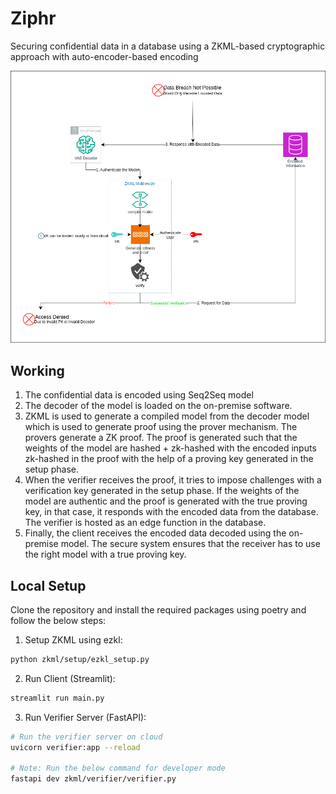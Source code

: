 # Ziphr
Securing confidential data in a database using a ZKML-based cryptographic approach with auto-encoder-based encoding

![ziphr](assets/ZKML-ENC.png)

## Working
1. The confidential data is encoded using Seq2Seq model
2. The decoder of the model is loaded on the on-premise software. 
3. ZKML is used to generate a compiled model from the decoder model which is used to generate proof using the prover mechanism. The provers generate a ZK proof. The proof is generated such that the weights of the model are hashed + zk-hashed with the encoded inputs zk-hashed in the proof with the help of a proving key generated in the setup phase. 
4. When the verifier receives the proof, it tries to impose challenges with a verification key generated in the setup phase. If the weights of the model are authentic and the proof is generated with the true proving key, in that case, it responds with the encoded data from the database. The verifier is hosted as an edge function in the database.
5. Finally, the client receives the encoded data decoded using the on-premise model. The secure system ensures that the receiver has to use the right model with a true proving key.

## Local Setup
Clone the repository and install the required packages using poetry and follow the below steps:

1. Setup ZKML using ezkl:
```bash
python zkml/setup/ezkl_setup.py 
```

2. Run Client (Streamlit):
```bash
streamlit run main.py
```

3. Run Verifier Server (FastAPI):
```bash
# Run the verifier server on cloud
uvicorn verifier:app --reload

# Note: Run the below command for developer mode
fastapi dev zkml/verifier/verifier.py
```

